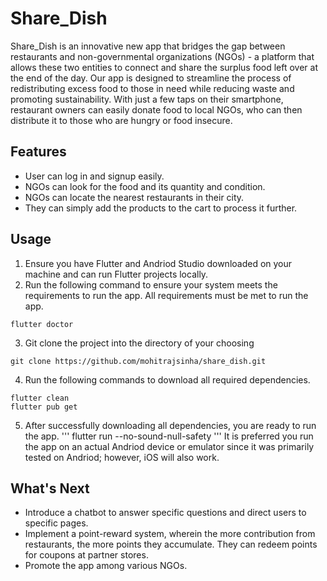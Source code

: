 # Share_Dish

Share_Dish is an innovative new app that bridges the gap between restaurants and non-governmental organizations (NGOs) - a platform that allows these two entities to connect and share the surplus food left over at the end of the day. Our app is designed to streamline the process of redistributing excess food to those in need while reducing waste and promoting sustainability. With just a few taps on their smartphone, restaurant owners can easily donate food to local NGOs, who can then distribute it to those who are hungry or food insecure.

## Features
- User can log in and signup easily.
- NGOs can look for the food and its quantity and condition.
- NGOs can locate the nearest restaurants in their city.
- They can simply add the products to the cart to process it further.

## Usage
1. Ensure you have Flutter and Andriod Studio downloaded on your machine and can run Flutter projects locally.
2. Run the following command to ensure your system meets the requirements to run the app. All requirements must be met to run the app.

```
flutter doctor
```
3. Git clone the project into the directory of your choosing
```
git clone https://github.com/mohitrajsinha/share_dish.git
```
4. Run the following commands to download all required dependencies.
```
flutter clean
flutter pub get
```
5. After successfully downloading all dependencies, you are ready to run the app.
'''
flutter run --no-sound-null-safety
'''
It is preferred you run the app on an actual Andriod device or emulator since it was primarily tested on Andriod; however, iOS will also work.

## What's Next
- Introduce a chatbot to answer specific questions and direct users to specific pages.
- Implement a point-reward system, wherein the more contribution from restaurants, the more points they accumulate. They can redeem points for coupons at partner stores.
- Promote the app among various NGOs.


